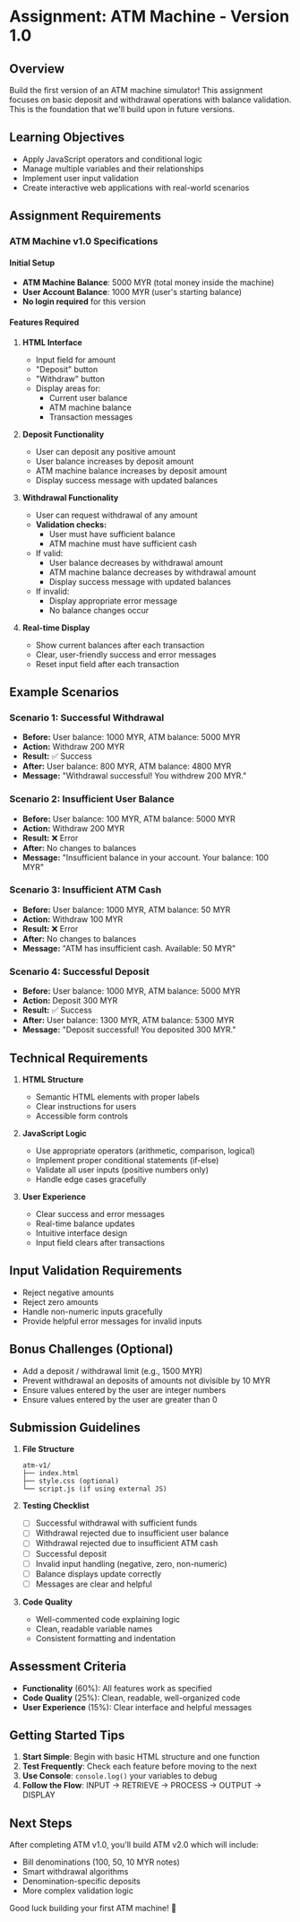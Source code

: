 # Assignment: ATM Machine - Version 1.0

## Overview

Build the first version of an ATM machine simulator! This assignment focuses on basic deposit and withdrawal operations with balance validation. This is the foundation that we'll build upon in future versions.

## Learning Objectives

-   Apply JavaScript operators and conditional logic
-   Manage multiple variables and their relationships
-   Implement user input validation
-   Create interactive web applications with real-world scenarios

## Assignment Requirements

### ATM Machine v1.0 Specifications

#### Initial Setup

-   **ATM Machine Balance**: 5000 MYR (total money inside the machine)
-   **User Account Balance**: 1000 MYR (user's starting balance)
-   **No login required** for this version

#### Features Required

1. **HTML Interface**

    - Input field for amount
    - "Deposit" button
    - "Withdraw" button
    - Display areas for:
        - Current user balance
        - ATM machine balance
        - Transaction messages

2. **Deposit Functionality**

    - User can deposit any positive amount
    - User balance increases by deposit amount
    - ATM machine balance increases by deposit amount
    - Display success message with updated balances

3. **Withdrawal Functionality**

    - User can request withdrawal of any amount
    - **Validation checks:**
        - User must have sufficient balance
        - ATM machine must have sufficient cash
    - If valid:
        - User balance decreases by withdrawal amount
        - ATM machine balance decreases by withdrawal amount
        - Display success message with updated balances
    - If invalid:
        - Display appropriate error message
        - No balance changes occur

4. **Real-time Display**
    - Show current balances after each transaction
    - Clear, user-friendly success and error messages
    - Reset input field after each transaction

## Example Scenarios

### Scenario 1: Successful Withdrawal

-   **Before:** User balance: 1000 MYR, ATM balance: 5000 MYR
-   **Action:** Withdraw 200 MYR
-   **Result:** ✅ Success
-   **After:** User balance: 800 MYR, ATM balance: 4800 MYR
-   **Message:** "Withdrawal successful! You withdrew 200 MYR."

### Scenario 2: Insufficient User Balance

-   **Before:** User balance: 100 MYR, ATM balance: 5000 MYR
-   **Action:** Withdraw 200 MYR
-   **Result:** ❌ Error
-   **After:** No changes to balances
-   **Message:** "Insufficient balance in your account. Your balance: 100 MYR"

### Scenario 3: Insufficient ATM Cash

-   **Before:** User balance: 1000 MYR, ATM balance: 50 MYR
-   **Action:** Withdraw 100 MYR
-   **Result:** ❌ Error
-   **After:** No changes to balances
-   **Message:** "ATM has insufficient cash. Available: 50 MYR"

### Scenario 4: Successful Deposit

-   **Before:** User balance: 1000 MYR, ATM balance: 5000 MYR
-   **Action:** Deposit 300 MYR
-   **Result:** ✅ Success
-   **After:** User balance: 1300 MYR, ATM balance: 5300 MYR
-   **Message:** "Deposit successful! You deposited 300 MYR."

## Technical Requirements

1. **HTML Structure**

    - Semantic HTML elements with proper labels
    - Clear instructions for users
    - Accessible form controls

2. **JavaScript Logic**

    - Use appropriate operators (arithmetic, comparison, logical)
    - Implement proper conditional statements (if-else)
    - Validate all user inputs (positive numbers only)
    - Handle edge cases gracefully

3. **User Experience**
    - Clear success and error messages
    - Real-time balance updates
    - Intuitive interface design
    - Input field clears after transactions

## Input Validation Requirements

-   Reject negative amounts
-   Reject zero amounts
-   Handle non-numeric inputs gracefully
-   Provide helpful error messages for invalid inputs

## Bonus Challenges (Optional)

-   Add a deposit / withdrawal limit (e.g., 1500 MYR)
-   Prevent withdrawal an deposits of amounts not divisible by 10 MYR
-   Ensure values entered by the user are integer numbers
-   Ensure values entered by the user are greater than 0

## Submission Guidelines

1. **File Structure**

    ```
    atm-v1/
    ├── index.html
    ├── style.css (optional)
    └── script.js (if using external JS)
    ```

2. **Testing Checklist**

    - [ ] Successful withdrawal with sufficient funds
    - [ ] Withdrawal rejected due to insufficient user balance
    - [ ] Withdrawal rejected due to insufficient ATM cash
    - [ ] Successful deposit
    - [ ] Invalid input handling (negative, zero, non-numeric)
    - [ ] Balance displays update correctly
    - [ ] Messages are clear and helpful

3. **Code Quality**
    - Well-commented code explaining logic
    - Clean, readable variable names
    - Consistent formatting and indentation

## Assessment Criteria

-   **Functionality** (60%): All features work as specified
-   **Code Quality** (25%): Clean, readable, well-organized code
-   **User Experience** (15%): Clear interface and helpful messages

## Getting Started Tips

1. **Start Simple**: Begin with basic HTML structure and one function
2. **Test Frequently**: Check each feature before moving to the next
3. **Use Console**: `console.log()` your variables to debug
4. **Follow the Flow**: INPUT → RETRIEVE → PROCESS → OUTPUT → DISPLAY

## Next Steps

After completing ATM v1.0, you'll build ATM v2.0 which will include:

-   Bill denominations (100, 50, 10 MYR notes)
-   Smart withdrawal algorithms
-   Denomination-specific deposits
-   More complex validation logic

Good luck building your first ATM machine! 🏧
